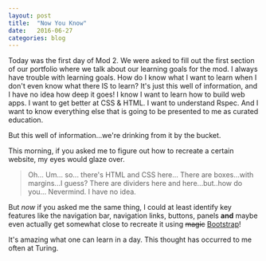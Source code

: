 ```yaml
---
layout: post
title:  "Now You Know"
date:   2016-06-27
categories: blog
---
```

Today was the first day of Mod 2. We were asked to fill out the first section of our portfolio where we talk about our learning goals for the mod. I always have trouble with learning goals. How do I know what I want to learn when I don't even know what there IS to learn? <!--excerpt-->It's just this well of information, and I have no idea how deep it goes! I know I want to learn how to build web apps. I want to get better at CSS & HTML. I want to understand Rspec. And I want to know everything else that is going to be presented to me as curated education.

But this well of information...we're drinking from it by the bucket.

This morning, if you asked me to figure out how to recreate a certain website, my eyes would glaze over.

 > Oh... Um... so... there's HTML and CSS here...
 > There are boxes...with margins...I guess?
 > There are dividers here and here...but..how do you...
 > Nevermind. I have no idea.

But *now* if you asked me the same thing, I could at least identify key features like the navigation bar, navigation links, buttons, panels **and** maybe even actually get somewhat close to recreate it using <s>magic</s> [Bootstrap](http://getbootstrap.com/)!

It's amazing what one can learn in a day. This thought has occurred to me often at Turing.

